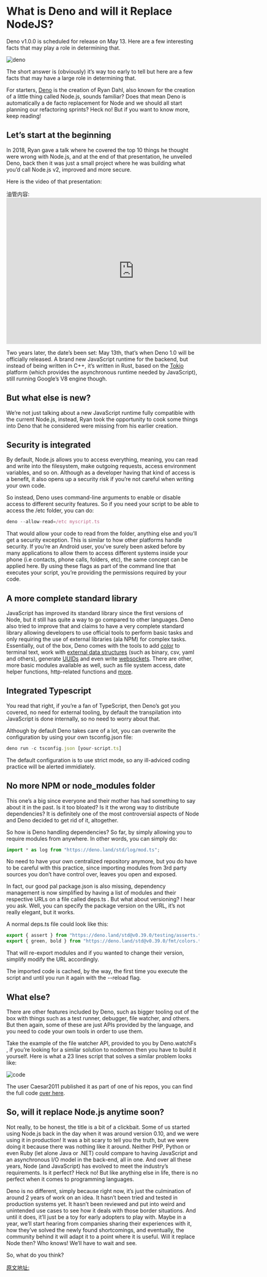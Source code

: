# What is Deno and will it Replace NodeJS?

Deno v1.0.0 is scheduled for release on May 13. Here are a few interesting facts that may play a role in determining that.

![deno](https://miro.medium.com/max/1400/1*GzfZZNWFeQ3kKJsKeKy7_A.jpeg)

The short answer is (obviously) it’s way too early to tell but here are a few facts that may have a large role in determining that.

For starters, [Deno](https://deno.land/) is the creation of Ryan Dahl, also known for the creation of a little thing called Node.js, sounds familiar? Does that mean Deno is automatically a de facto replacement for Node and we should all start planning our refactoring sprints? Heck no! But if you want to know more, keep reading!

## Let’s start at the beginning

In 2018, Ryan gave a talk where he covered the top 10 things he thought were wrong with Node.js, and at the end of that presentation, he unveiled Deno, back then it was just a small project where he was building what you’d call Node.js v2, improved and more secure.

Here is the video of that presentation:

油管内容:<iframe width="665" height="382" src="https://www.youtube.com/embed/M3BM9TB-8yA" frameborder="0" allow="accelerometer; autoplay; encrypted-media; gyroscope; picture-in-picture" allowfullscreen></iframe>

Two years later, the date’s been set: May 13th, that’s when Deno 1.0 will be officially released. A brand new JavaScript runtime for the backend, but instead of being written in C++, it’s written in Rust, based on the [Tokio](https://tokio.rs/) platform (which provides the asynchronous runtime needed by JavaScript), still running Google’s V8 engine though.

## But what else is new?

We’re not just talking about a new JavaScript runtime fully compatible with the current Node.js, instead, Ryan took the opportunity to cook some things into Deno that he considered were missing from his earlier creation.

## Security is integrated

By default, Node.js allows you to access everything, meaning, you can read and write into the filesystem, make outgoing requests, access environment variables, and so on. Although as a developer having that kind of access is a benefit, it also opens up a security risk if you’re not careful when writing your own code.

So instead, Deno uses command-line arguments to enable or disable access to different security features. So if you need your script to be able to access the /etc folder, you can do:

```ts
deno --allow-read=/etc myscript.ts
```

That would allow your code to read from the folder, anything else and you’ll get a security exception. This is similar to how other platforms handle security. If you’re an Android user, you’ve surely been asked before by many applications to allow them to access different systems inside your phone (i.e contacts, phone calls, folders, etc), the same concept can be applied here. By using these flags as part of the command line that executes your script, you’re providing the permissions required by your code.

## A more complete standard library

JavaScript has improved its standard library since the first versions of Node, but it still has quite a way to go compared to other languages. Deno also tried to improve that and claims to have a very complete standard library allowing developers to use official tools to perform basic tasks and only requiring the use of external libraries (ala NPM) for complex tasks.
Essentially, out of the box, Deno comes with the tools to add [color](https://deno.land/std/fmt/colors.ts) to terminal text, work with [external data structures](https://deno.land/std/encoding/README.md) (such as binary, csv, yaml and others), generate [UUIDs](https://deno.land/std/uuid/README.md) and even write [websockets](https://deno.land/std/ws/README.md). There are other, more basic modules available as well, such as file system access, date helper functions, http-related functions and [more](https://deno.land/std/).

## Integrated Typescript

You read that right, if you’re a fan of TypeScript, then Deno’s got you covered, no need for external tooling, by default the transpilation into JavaScript is done internally, so no need to worry about that.

Although by default Deno takes care of a lot, you can overwrite the configuration by using your own tsconfig.json file:

```ts
deno run -c tsconfig.json [your-script.ts]
```

The default configuration is to use strict mode, so any ill-adviced coding practice will be alerted immidiately.

## No more NPM or node_modules folder

This one’s a big since everyone and their mother has had something to say about it in the past. Is it too bloated? Is it the wrong way to distribute dependencies? It is definitely one of the most controversial aspects of Node and Deno decided to get rid of it, altogether.

So how is Deno handling dependencies? So far, by simply allowing you to require modules from anywhere. In other words, you can simply do:

```ts
import * as log from "https://deno.land/std/log/mod.ts";
```

No need to have your own centralized repository anymore, but you do have to be careful with this practice, since importing modules from 3rd party sources you don’t have control over, leaves you open and exposed.

In fact, our good pal package.json is also missing, dependency management is now simplified by having a list of modules and their respective URLs on a file called deps.ts . But what about versioning? I hear you ask. Well, you can specify the package version on the URL, it’s not really elegant, but it works.

A normal deps.ts file could look like this:

```ts
export { assert } from "https://deno.land/std@v0.39.0/testing/asserts.ts";
export { green, bold } from "https://deno.land/std@v0.39.0/fmt/colors.ts";
```

That will re-export modules and if you wanted to change their version, simplify modify the URL accordingly.

The imported code is cached, by the way, the first time you execute the script and until you run it again with the --reload flag.

## What else?

There are other features included by Deno, such as bigger tooling out of the box with things such as a test runner, debugger, file watcher, and others. But then again, some of these are just APIs provided by the language, and you need to code your own tools in order to use them.

Take the example of the file watcher API, provided to you by Deno.watchFs , if you’re looking for a similar solution to nodemon then you have to build it yourself. Here is what a 23 lines script that solves a similar problem looks like:

![code](https://miro.medium.com/max/1400/1*VI1E-bhnnp3bvjH7d3cMiA.png)

The user Caesar2011 published it as part of one of his repos, you can find the full code [over here](https://github.com/Caesar2011/rhinoder/blob/master/mod.ts).

## So, will it replace Node.js anytime soon?

Not really, to be honest, the title is a bit of a clickbait. Some of us started using Node.js back in the day when it was around version 0.10, and we were using it in production! It was a bit scary to tell you the truth, but we were doing it because there was nothing like it around. Neither PHP, Python or even Ruby (let alone Java or .NET) could compare to having JavaScript and an asynchronous I/O model in the back-end, all in one. And over all these years, Node (and JavaScript) has evolved to meet the industry’s requirements. Is it perfect? Heck no! But like anything else in life, there is no perfect when it comes to programming languages.

Deno is no different, simply because right now, it’s just the culmination of around 2 years of work on an idea. It hasn’t been tried and tested in production systems yet. It hasn’t been reviewed and put into weird and unintended use cases to see how it deals with those border situations. And until it does, it’ll just be a toy for early adopters to play with. Maybe in a year, we’ll start hearing from companies sharing their experiences with it, how they’ve solved the newly found shortcomings, and eventually, the community behind it will adapt it to a point where it is useful. Will it replace Node then? Who knows! We’ll have to wait and see.

So, what do you think?

[原文地址:](https://blog.bitsrc.io/what-is-deno-and-will-it-replace-nodejs-a13aa1734a74)